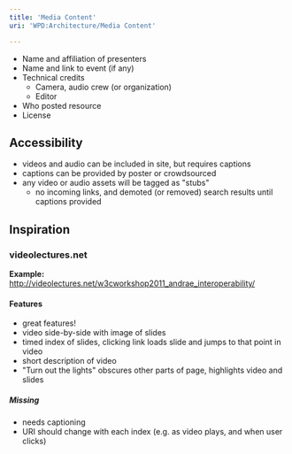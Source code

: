 ```yaml
---
title: 'Media Content'
uri: 'WPD:Architecture/Media Content'

---
```

-   Name and affiliation of presenters
-   Name and link to event (if any)
-   Technical credits
    -   Camera, audio crew (or organization)
    -   Editor
-   Who posted resource
-   License

## Accessibility

-   videos and audio can be included in site, but requires captions
-   captions can be provided by poster or crowdsourced
-   any video or audio assets will be tagged as "stubs"
    -   no incoming links, and demoted (or removed) search results until captions provided

## Inspiration

### videolectures.net

**Example:** <http://videolectures.net/w3cworkshop2011_andrae_interoperability/>

#### Features

-   great features!
-   video side-by-side with image of slides
-   timed index of slides, clicking link loads slide and jumps to that point in video
-   short description of video
-   "Turn out the lights" obscures other parts of page, highlights video and slides

##### Missing

-   needs captioning
-   URI should change with each index (e.g. as video plays, and when user clicks)
